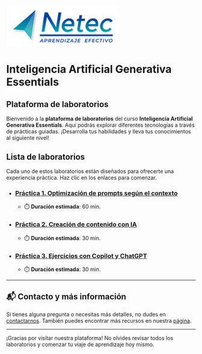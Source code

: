 <img src="images/neteclogo.png" alt="logo" width="300"/>

# Inteligencia Artificial Generativa Essentials

## Plataforma de laboratorios

Bienvenido a la **plataforma de laboratorios** del curso **Inteligencia Artificial Generativa Essentials**. Aquí podrás explorar diferentes tecnologías a través de prácticas guiadas. ¡Desarrolla tus habilidades y lleva tus conocimientos al siguiente nivel!

## Lista de laboratorios

Cada uno de estos laboratorios están diseñados para ofrecerte una experiencia práctica. Haz clic en los enlaces para comenzar.

- ### [Práctica 1. Optimización de prompts según el contexto](./Capítulo2/README.md)
    - ⏱️ **Duración estimada**: 60 min.

- ### [Práctica 2. Creación de contenido con IA](./Capítulo3/README.md)
    - ⏱️ **Duración estimada**: 30 min.
 
- ### [Práctica 3. Ejercicios con Copilot y ChatGPT](./Capítulo3/README_2.md)
    - ⏱️ **Duración estimada**: 30 min.
---

## 📬 **Contacto y más información**

Si tienes alguna pregunta o necesitas más detalles, no dudes en [contactarnos](mailto:soporte@netec.com). También puedes encontrar más recursos en nuestra [página](https://netec.com).

---

¡Gracias por visitar nuestra plataforma! No olvides revisar todos los laboratorios y comenzar tu viaje de aprendizaje hoy mismo.
